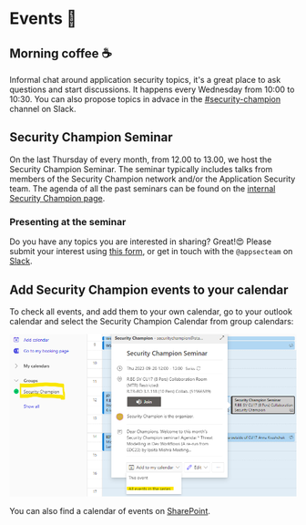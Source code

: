 # Events 📣

## Morning coffee :coffee:

Informal chat around application security topics, it's a great place to ask questions and start discussions. It happens every Wednesday from 10:00 to 10:30. You can also propose topics in advace in the [#security-champion](https://equinor.slack.com/archives/C036HGPBJ04) channel on Slack.

## Security Champion Seminar

On the last Thursday of every month, from 12.00 to 13.00, we host the Security Champion Seminar. The seminar typically includes talks from members of the Security Champion network and/or the Application Security team. The agenda of all the past seminars can be found on the [internal Security Champion page](https://statoilsrm.sharepoint.com/sites/securitychampion9/Lists/Security%20Champion%20Seminar/Event%20itinerary%20-%20list%20view.aspx).

### Presenting at the seminar

Do you have any topics you are interested in sharing? Great!😍 Please submit your interest using [this form](https://forms.office.com/r/nVn8BPst42), or get in touch with the `@appsecteam` on [Slack](https://equinor.slack.com/archives/C036HGPBJ04).

## Add Security Champion events to your calendar

To check all events, and add them to your own calendar, go to your outlook calendar and select the Security Champion Calendar from group calendars:

![Security Champion Calendar](./add_SecurityChampions_calendar.png)

You can also find a calendar of events on [SharePoint](https://statoilsrm.sharepoint.com/sites/securitychampion9).

